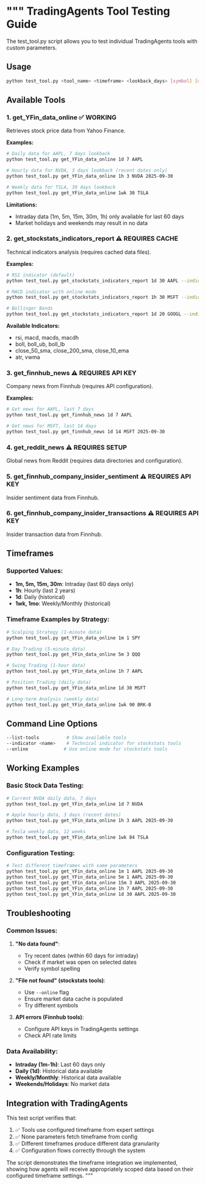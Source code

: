 """
TradingAgents Tool Testing Guide
===============================

The test_tool.py script allows you to test individual TradingAgents tools with custom parameters.

## Usage

```bash
python test_tool.py <tool_name> <timeframe> <lookback_days> [symbol] [date] [options]
```

## Available Tools

### 1. get_YFin_data_online ✅ WORKING
Retrieves stock price data from Yahoo Finance.

**Examples:**
```bash
# Daily data for AAPL, 7 days lookback
python test_tool.py get_YFin_data_online 1d 7 AAPL

# Hourly data for NVDA, 3 days lookback (recent dates only)
python test_tool.py get_YFin_data_online 1h 3 NVDA 2025-09-30

# Weekly data for TSLA, 30 days lookback
python test_tool.py get_YFin_data_online 1wk 30 TSLA
```

**Limitations:**
- Intraday data (1m, 5m, 15m, 30m, 1h) only available for last 60 days
- Market holidays and weekends may result in no data

### 2. get_stockstats_indicators_report ⚠️ REQUIRES CACHE
Technical indicators analysis (requires cached data files).

**Examples:**
```bash
# RSI indicator (default)
python test_tool.py get_stockstats_indicators_report 1d 30 AAPL --indicator rsi

# MACD indicator with online mode
python test_tool.py get_stockstats_indicators_report 1h 30 MSFT --indicator macd --online

# Bollinger Bands
python test_tool.py get_stockstats_indicators_report 1d 20 GOOGL --indicator boll
```

**Available Indicators:**
- rsi, macd, macds, macdh
- boll, boll_ub, boll_lb
- close_50_sma, close_200_sma, close_10_ema
- atr, vwma

### 3. get_finnhub_news ⚠️ REQUIRES API KEY
Company news from Finnhub (requires API configuration).

**Examples:**
```bash
# Get news for AAPL, last 7 days
python test_tool.py get_finnhub_news 1d 7 AAPL

# Get news for MSFT, last 14 days
python test_tool.py get_finnhub_news 1d 14 MSFT 2025-09-30
```

### 4. get_reddit_news ⚠️ REQUIRES SETUP
Global news from Reddit (requires data directories and configuration).

### 5. get_finnhub_company_insider_sentiment ⚠️ REQUIRES API KEY
Insider sentiment data from Finnhub.

### 6. get_finnhub_company_insider_transactions ⚠️ REQUIRES API KEY
Insider transaction data from Finnhub.

## Timeframes

### Supported Values:
- **1m, 5m, 15m, 30m**: Intraday (last 60 days only)
- **1h**: Hourly (last 2 years)
- **1d**: Daily (historical)
- **1wk, 1mo**: Weekly/Monthly (historical)

### Timeframe Examples by Strategy:

```bash
# Scalping Strategy (1-minute data)
python test_tool.py get_YFin_data_online 1m 1 SPY

# Day Trading (5-minute data)
python test_tool.py get_YFin_data_online 5m 3 QQQ

# Swing Trading (1-hour data)
python test_tool.py get_YFin_data_online 1h 7 AAPL

# Position Trading (daily data)
python test_tool.py get_YFin_data_online 1d 30 MSFT

# Long-term Analysis (weekly data)
python test_tool.py get_YFin_data_online 1wk 90 BRK-B
```

## Command Line Options

```bash
--list-tools          # Show available tools
--indicator <name>    # Technical indicator for stockstats tools
--online             # Use online mode for stockstats tools
```

## Working Examples

### Basic Stock Data Testing:
```bash
# Current NVDA daily data, 7 days
python test_tool.py get_YFin_data_online 1d 7 NVDA

# Apple hourly data, 3 days (recent dates)
python test_tool.py get_YFin_data_online 1h 3 AAPL 2025-09-30

# Tesla weekly data, 12 weeks
python test_tool.py get_YFin_data_online 1wk 84 TSLA
```

### Configuration Testing:
```bash
# Test different timeframes with same parameters
python test_tool.py get_YFin_data_online 1m 1 AAPL 2025-09-30
python test_tool.py get_YFin_data_online 5m 1 AAPL 2025-09-30
python test_tool.py get_YFin_data_online 15m 3 AAPL 2025-09-30
python test_tool.py get_YFin_data_online 1h 7 AAPL 2025-09-30
python test_tool.py get_YFin_data_online 1d 30 AAPL 2025-09-30
```

## Troubleshooting

### Common Issues:

1. **"No data found"**: 
   - Try recent dates (within 60 days for intraday)
   - Check if market was open on selected dates
   - Verify symbol spelling

2. **"File not found" (stockstats tools)**:
   - Use `--online` flag
   - Ensure market data cache is populated
   - Try different symbols

3. **API errors (Finnhub tools)**:
   - Configure API keys in TradingAgents settings
   - Check API rate limits

### Data Availability:

- **Intraday (1m-1h)**: Last 60 days only
- **Daily (1d)**: Historical data available
- **Weekly/Monthly**: Historical data available
- **Weekends/Holidays**: No market data

## Integration with TradingAgents

This test script verifies that:
1. ✅ Tools use configured timeframe from expert settings
2. ✅ None parameters fetch timeframe from config
3. ✅ Different timeframes produce different data granularity
4. ✅ Configuration flows correctly through the system

The script demonstrates the timeframe integration we implemented, showing how agents will receive appropriately scoped data based on their configured timeframe settings.
"""